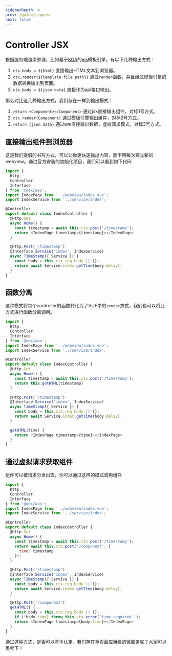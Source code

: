 ```yaml
---
sidebarDepth: 4
prev: /guide/request
next: false
---
```


# Controller JSX

根据服务端渲染原理，比如基于[KOA](http://npmjs.com/koa)的[ejs](http://npmjs.com/ejs)模板引擎，有以下几种输出方式：

1. `ctx.body = ${html}` 直接输出HTML文本到浏览器。
2. `ctx.render(${template file path})` 通过`render`函数，并且经过模板引擎的数据转换输出到页面。
3. `ctx.body = ${json data}` 直接作为api接口输出。

那么对比这几种输出方式，我们存在一样到输出模式：

1. `return <Component></Component>` 通过jsx直接输出组件，对标1号方式。
2. `ctx.render(Component)` 通过模板引擎输出组件，对标2号方式。
3. `return {json data}` 通过`WVR`直接输出数据，虚拟请求模式，对标3号方式。

## 直接输出组件到浏览器

这是我们提倡的书写方式，可以让你更快速输出内容，而不用每次建立新的webview。通过官方安装的初始化项目，我们可以看到如下代码

```javascript {14}
import {
  Http,
  Controller,
  Interface
} from '@wox/wox';
import IndexPage from '../webview/index.vue';
import IndexService from '../service/index';

@Controller
export default class IndexController {
  @Http.Get
  async Home() {
    const timestamp = await this.ctx.post('/timestamp');
    return <IndexPage timestamp={timestamp}></IndexPage>
  }

  @Http.Post('/timestamp')
  @Interface.Service('index', IndexService)
  async TimeStamp({ Service }) {
    const body = this.ctx.req.body || {};
    return await Service.index.getTime(body.delay);
  }
}
```

## 函数分离

这种模式将每个controller的函数转化为了VUE中的`render`方式，我们也可以将此方式进行函数分离调用。

```javascript {14,24,25,26}
import {
  Http,
  Controller,
  Interface
} from '@wox/wox';
import IndexPage from '../webview/index.vue';
import IndexService from '../service/index';

@Controller
export default class IndexController {
  @Http.Get
  async Home() {
    const timestamp = await this.ctx.post('/timestamp');
    return this.getHTML(timestamp)
  }

  @Http.Post('/timestamp')
  @Interface.Service('index', IndexService)
  async TimeStamp({ Service }) {
    const body = this.ctx.req.body || {};
    return await Service.index.getTime(body.delay);
  }

  getHTML(time) {
    return <IndexPage timestamp={time}></IndexPage>
  }
}
```

## 通过虚拟请求获取组件

组件可以被请求分发出去，你可以通过这样的模式调用组件

```javascript {14,15,16,26,27,28,29,30,31}
import {
  Http,
  Controller,
  Interface
} from '@wox/wox';
import IndexPage from '../webview/index.vue';
import IndexService from '../service/index';

@Controller
export default class IndexController {
  @Http.Get
  async Home() {
    const timestamp = await this.ctx.post('/timestamp');
    return await this.ctx.post('/component', {
      time: timestamp
    });
  }

  @Http.Post('/timestamp')
  @Interface.Service('index', IndexService)
  async TimeStamp({ Service }) {
    const body = this.ctx.req.body || {};
    return await Service.index.getTime(body.delay);
  }

  @Http.Post('/component')
  getHTML() {
    const body = this.ctx.req.body || {};
    if (!body.time) throw this.ctx.error('time required.');
    return <IndexPage timestamp={body.time}></IndexPage>
  }
}
```

通过这种方式，是否可以基本认定，我们存在单页面应用级的微服务呢？大家可以思考下！